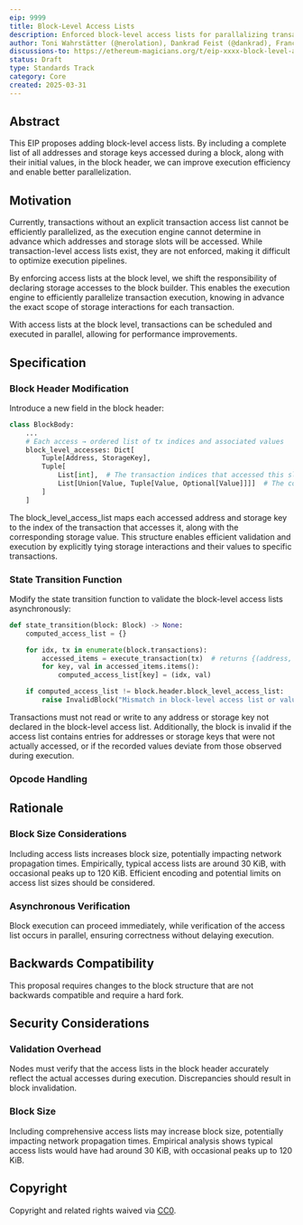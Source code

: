 ```yaml
---
eip: 9999
title: Block-Level Access Lists
description: Enforced block-level access lists for parallalizing transaction validation
author: Toni Wahrstätter (@nerolation), Dankrad Feist (@dankrad), Francesco D`Amato (@fradamt), Yoav Weiss (@yoavw), Alex Forshtat (@forshtat)
discussions-to: https://ethereum-magicians.org/t/eip-xxxx-block-level-access-lists/23337
status: Draft
type: Standards Track
category: Core
created: 2025-03-31
---
```


## Abstract

This EIP proposes adding block-level access lists. By including a complete list of all addresses and storage keys accessed during a block, along with their initial values, in the block header, we can improve execution efficiency and enable better parallelization.

## Motivation

Currently, transactions without an explicit transaction access list cannot be efficiently parallelized, as the execution engine cannot determine in advance which addresses and storage slots will be accessed. While transaction-level access lists exist, they are not enforced, making it difficult to optimize execution pipelines.

By enforcing access lists at the block level, we shift the responsibility of declaring storage accesses to the block builder. This enables the execution engine to efficiently parallelize transaction execution, knowing in advance the exact scope of storage interactions for each transaction. 

With access lists at the block level, transactions can be scheduled and executed in parallel, allowing for performance improvements.

## Specification

### Block Header Modification

Introduce a new field in the block header:

```python
class BlockBody:
    ...
    # Each access → ordered list of tx indices and associated values
    block_level_accesses: Dict[
        Tuple[Address, StorageKey],
        Tuple[
            List[int],  # The transaction indices that accessed this slot
            List[Union[Value, Tuple[Value, Optional[Value]]]]  # The corresponding read or write values
        ]
    ]
```

The block_level_access_list maps each accessed address and storage key to the index of the transaction that accesses it, along with the corresponding storage value. This structure enables efficient validation and execution by explicitly tying storage interactions and their values to specific transactions.

### State Transition Function

Modify the state transition function to validate the block-level access lists asynchronously:

```python 
def state_transition(block: Block) -> None:
    computed_access_list = {}

    for idx, tx in enumerate(block.transactions):
        accessed_items = execute_transaction(tx)  # returns {(address, slot): (value_before, optional_value_after)}
        for key, val in accessed_items.items():
            computed_access_list[key] = (idx, val)

    if computed_access_list != block.header.block_level_access_list:
        raise InvalidBlock("Mismatch in block-level access list or values.")

```

Transactions must not read or write to any address or storage key not declared in the block-level access list. Additionally, the block is invalid if the access list contains entries for addresses or storage keys that were not actually accessed, or if the recorded values deviate from those observed during execution.

###  Opcode Handling

## Rationale

### Block Size Considerations

Including access lists increases block size, potentially impacting network propagation times. Empirically, typical access lists are around 30 KiB, with occasional peaks up to 120 KiB. Efficient encoding and potential limits on access list sizes should be considered.

### Asynchronous Verification

Block execution can proceed immediately, while verification of the access list occurs in parallel, ensuring correctness without delaying execution.

## Backwards Compatibility

This proposal requires changes to the block structure that are not backwards compatible and require a hard fork. 

## Security Considerations

### Validation Overhead

Nodes must verify that the access lists in the block header accurately reflect the actual accesses during execution. Discrepancies should result in block invalidation.

### Block Size

Including comprehensive access lists may increase block size, potentially impacting network propagation times. Empirical analysis shows typical access lists would have had around 30 KiB, with occasional peaks up to 120 KiB.

## Copyright

Copyright and related rights waived via [CC0](./LICENSE.md).

